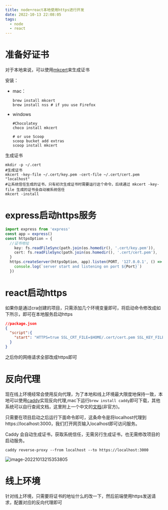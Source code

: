 ```yaml
---
title: node+react本地使用https进行开发
date: 2022-10-13 22:08:05
tags:
  - node
  - react
---
```

# 准备好证书

对于本地来说，可以使用[mkcert](https://github.com/FiloSottile/mkcert)来生成证书

安装：

- mac：

  ```shell
  brew install mkcert
  brew install nss # if you use Firefox
  ```

- windows

  ```shell
  #Chocolatey
  choco install mkcert
  
  # or use Scoop
  scoop bucket add extras
  scoop install mkcert
  ```

生成证书

```shell
mkdir -p ~/.cert
#生成证书
mkcert -key-file ~/.cert/key.pem -cert-file ~/.cert/cert.pem "localhost"
#让系统信任生成的证书，只有初次生成证书时需要运行这个命令，后续通过 mkcert -key-file 生成的证书会自动被系统信任
mkcert -install
```
<!-- more -->
# express启动https服务

```typescript
import express from 'express'
const app = express()
const httpsOption = {
  //证书地址
    key: fs.readFileSync(path.join(os.homedir(), '.cert/key.pem')),
    cert: fs.readFileSync(path.join(os.homedir(), '.cert/cert.pem'),
  }
  https.createServer(httpsOption, app).listen(PORT, '127.0.0.1', () => {
    console.log(`server start and listening on port ${Port}`)
  })
```



# react启动https

如果你是通过cra创建的项目，只需添加几个环境变量即可，将启动命令修改成如下所示，即可在本地服务启动https

```json
//package.json
{
  "script":{
    "start": "HTTPS=true SSL_CRT_FILE=$HOME/.cert/cert.pem SSL_KEY_FILE=$HOME/.cert/key.pem react-scripts start",
  }
}
```

之后你的网络请求全部改成https即可

# 反向代理

现在线上环境经常会使用反向代理，为了本地和线上环境最大限度地保持一致，本地可以使用[caddy](https://caddyserver.com/docs/install)实现反向代理,mac下运行`brew install caddy`即可下载，其他系统可以自行查阅文档，这里附上一个中文的[文档](https://caddy2.dengxiaolong.com/docs/)(非官方)。

只需要在项目启动之后运行下面命令即可，这条命令是将localhost代理到https://localhost:3000，我们打开网页输入localhost即可访问服务。

Caddy 会自动生成证书，获取系统信任，无需另行生成证书，也无需修改项目的启动服务。

```shell
caddy reverse-proxy --from localhost --to https://localhost:3000
```

![image-20221013215353805](https://leftover-md.oss-cn-guangzhou.aliyuncs.com/img-md/202210132153926.png)



# 线上环境

针对线上环境，只需要将证书的地址什么的改一下，然后前端使用https发送请求，配置对应的反向代理即可
